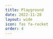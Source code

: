 ```yaml
---
title: Playground
date: 2022-11-28
layout: wide
icon: fas fa-rocket
order: 4
---
```

<style>
.material-symbols-outlined,
.material-icons {
  font-size: 21px;
  position: relative;
  top: 5px;
}

/* Table */
.playground {
  box-sizing: border-box;
  height: 100%;
  height: calc(100vh - 128px);
}

.toolbar {
  overflow: hidden;
  padding: 0 2rem;
  height: 30px;
  width: 100%;
  user-select: none;
  -moz-user-select: none;
  -webkit-user-select: none;
  -ms-user-select: none;
}

.toolbar button:not(:first-child) {
  padding-left: 0.4rem;
}

.toolbar button:not(:last-child) {
  padding-right: 0.4rem;
}

.toolbar span.dot::before {
  content: "·";
  margin: 0 3px 0 4px;
  color: var(--text-color);
}

.toolbar span.separator {
  border-left: 1px solid var(--text-color);
  margin: 0 5px 0 10px;
}

.toolbar span.separator + span.separator {
  display: none;
}

.viewer-row {
  display: flex;
  height: calc(100% - 30px);
  border-top: 1px solid var(--main-border-color);
}

.viewer-column {
  flex: 50%;
  width: 50%;
  height: 100%;
}

/* Editor */

#editor, .console {
  border: none;
  width: 100%;
  height: 100%;
  resize: none;
  font-family: monospace;
  font-size: 0.8rem;
  line-height: 1.4;
  white-space: pre;
}

.monaco-editor,
.monaco-editor .margin,
.monaco-editor-background,
canvas.minimap-decorations-layer {
  outline: none;
  background-color: inherit;
}

.console {
  background: var(--playground-console-background);
  padding: 0.5rem;
  height: 50%;
}

.content x3d-canvas, x3d-canvas {
  display: block;
  width: 100%;
  height: 50%;
  aspect-ratio: unset;
}

/* Console */

.console {
  overflow: scroll;
}

span.info {
  color: var(--system-blue);
}

span.warn {
  color: var(--system-yellow);
}

span.error {
  color: var(--system-red);
}
</style>

<!-- Also change version in playground.js! -->
<script defer src="https://cdn.jsdelivr.net/npm/monaco-editor@0.52.0/min/vs/loader.js"></script>
<script type="module" src="../assets/playground/playground.mjs"></script>

<div class="playground">
  <div class="toolbar"></div>
  <div class="viewer-row">
     <div class="viewer-column1 viewer-column">
       <x3d-canvas splashScreen="false" debug="true" contentScale="auto" xrSessionMode="IMMERSIVE_AR"></x3d-canvas>
       <div class="console"></div>
     </div>
     <div class="viewer-column2 viewer-column"><div id="editor"></div></div>
  </div>
</div>
